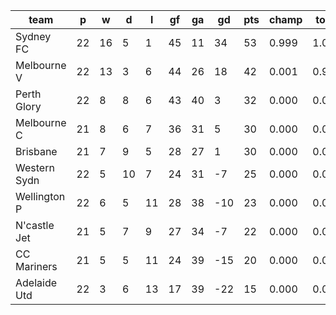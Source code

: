 |     team     | p  | w  | d  | l  | gf | ga | gd  | pts | champ | top2  | top3  | top4  |  5-7  | bot4  | bot3  | bot2  |
|--------------|----|----|----|----|----|----|-----|-----|-------|-------|-------|-------|-------|-------|-------|-------|
| Sydney FC    | 22 | 16 |  5 |  1 | 45 | 11 |  34 |  53 | 0.999 | 1.000 | 1.000 | 1.000 | 0.000 | 0.000 | 0.000 | 0.000|
| Melbourne V  | 22 | 13 |  3 |  6 | 44 | 26 |  18 |  42 | 0.001 | 0.994 | 1.000 | 1.000 | 0.000 | 0.000 | 0.000 | 0.000|
| Perth Glory  | 22 |  8 |  8 |  6 | 43 | 40 |   3 |  32 | 0.000 | 0.002 | 0.354 | 0.665 | 0.335 | 0.002 | 0.000 | 0.000|
| Melbourne C  | 21 |  8 |  6 |  7 | 36 | 31 |   5 |  30 | 0.000 | 0.001 | 0.317 | 0.649 | 0.350 | 0.009 | 0.001 | 0.000|
| Brisbane     | 21 |  7 |  9 |  5 | 28 | 27 |   1 |  30 | 0.000 | 0.003 | 0.326 | 0.651 | 0.348 | 0.008 | 0.001 | 0.000|
| Western Sydn | 22 |  5 | 10 |  7 | 24 | 31 |  -7 |  25 | 0.000 | 0.000 | 0.003 | 0.026 | 0.824 | 0.400 | 0.151 | 0.036|
| Wellington P | 22 |  6 |  5 | 11 | 28 | 38 | -10 |  23 | 0.000 | 0.000 | 0.000 | 0.002 | 0.407 | 0.856 | 0.591 | 0.238|
| N'castle Jet | 21 |  5 |  7 |  9 | 27 | 34 |  -7 |  22 | 0.000 | 0.000 | 0.000 | 0.007 | 0.551 | 0.767 | 0.442 | 0.195|
| CC Mariners  | 21 |  5 |  5 | 11 | 24 | 39 | -15 |  20 | 0.000 | 0.000 | 0.000 | 0.001 | 0.183 | 0.958 | 0.816 | 0.547|
| Adelaide Utd | 22 |  3 |  6 | 13 | 17 | 39 | -22 |  15 | 0.000 | 0.000 | 0.000 | 0.000 | 0.002 | 1.000 | 0.998 | 0.982|
